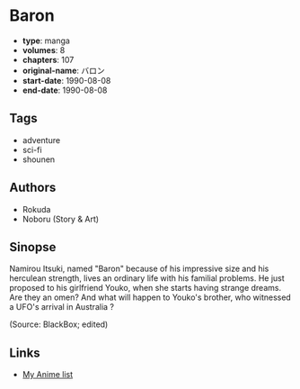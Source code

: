 # Baron

-   **type**: manga
-   **volumes**: 8
-   **chapters**: 107
-   **original-name**: バロン
-   **start-date**: 1990-08-08
-   **end-date**: 1990-08-08

## Tags

-   adventure
-   sci-fi
-   shounen

## Authors

-   Rokuda
-   Noboru (Story & Art)

## Sinopse

Namirou Itsuki, named "Baron" because of his impressive size and his herculean strength, lives an ordinary life with his familial problems. He just proposed to his girlfriend Youko, when she starts having strange dreams. Are they an omen? And what will happen to Youko's brother, who witnessed a UFO's arrival in Australia ?

(Source: BlackBox; edited)

## Links

-   [My Anime list](https://myanimelist.net/manga/112027/Baron)
